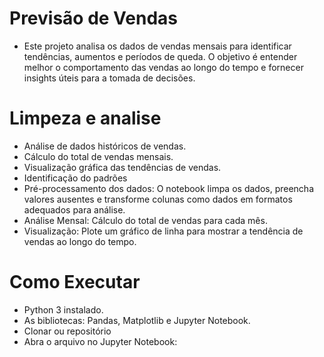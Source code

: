 # Previsão de Vendas  
- Este projeto analisa os dados de vendas mensais para identificar tendências, aumentos e períodos de queda. O objetivo é entender melhor o comportamento das vendas ao longo do tempo e fornecer insights úteis para a tomada de decisões.  

# Limpeza e analise  

- Análise de dados históricos de vendas.  
- Cálculo do total de vendas mensais.
- Visualização gráfica das tendências de vendas.
- Identificação do padrões
- Pré-processamento dos dados: O notebook limpa os dados, preencha valores ausentes e transforme colunas como dados em formatos adequados para análise.
- Análise Mensal: Cálculo do total de vendas para cada mês.
- Visualização: Plote um gráfico de linha para mostrar a tendência de vendas ao longo do tempo.


# Como Executar

- Python 3 instalado.
- As bibliotecas: Pandas, Matplotlib e Jupyter Notebook.
- Clonar ou repositório
- Abra o arquivo no Jupyter Notebook:
